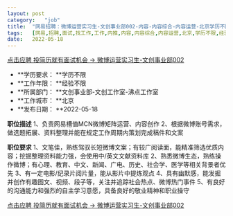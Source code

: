 ```yaml
---
layout:	post
category:	"job"
title:	"网易招聘：微博运营实习生-文创事业部002-内容-内容综合-内容运营-北京学历不限经验不限"
tags:	[网易,招聘,面试,找工作,工作,内推,内容,内容综合,内容运营,北京,学历不限,经验不限]
date:	2022-05-18
---
```


[点击应聘 投简历就有面试机会 -> 微博运营实习生-文创事业部002](http://mobile.bole.netease.com/bole/boleDetail?id=36141&employeeId=346f03c3cda5f04c&key=all)



- **学历要求： **学历不限
- **工作年限： **经验不限
- **所属部门： **文创事业部-文创工作室-沸点工作室
- **工作城市： **北京
- **发布日期： **2022-05-18



**职位描述**
1、负责网易槽值MCN微博矩阵运营、内容创作
2、根据微博账号需求，做选题拓展、资料整理并能在规定工作周期内策划完成稿件和文案



**职位要求**
1、文笔佳，熟练驾驭长短微博文案；有较广阅读面，能精准筛选优质内容；挖掘整理资料能力强，会使用中/英文文献资料库
2、熟悉微博生态，熟练操作微博；有心理、教育、中文、新闻、广电、历史、社会学、医学等相关背景者优先
3、有一定电影/纪录片阅片量，能从影片中提炼观点
4、具有幽默感，能发掘并创作有趣图文、视频、段子等，关注并追踪社会热点、微博热门事件
5、有良好的沟通能力和强烈的自主学习意愿，具备良好的敬业精神和职业操守



[点击应聘 投简历就有面试机会 -> 微博运营实习生-文创事业部002](http://mobile.bole.netease.com/bole/boleDetail?id=36141&employeeId=346f03c3cda5f04c&key=all)